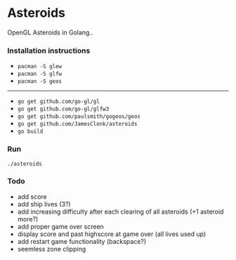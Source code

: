 Asteroids
=========

OpenGL Asteroids in Golang..

### Installation instructions

* `pacman -S glew`
* `pacman -S glfw`
* `pacman -S geos`

---

* `go get github.com/go-gl/gl`
* `go get github.com/go-gl/glfw3`
* `go get github.com/paulsmith/gogeos/geos`
* `go get github.com/JamesClonk/asteroids`
* `go build`

### Run

`./asteroids`

### Todo

* add score
* add ship lives (3?)
* add increasing difficulty after each clearing of all asteroids (+1 asteroid more?)
* add proper game over screen
* display score and past highscore at game over (all lives used up)
* add restart game functionality (backspace?)
* seemless zone clipping
